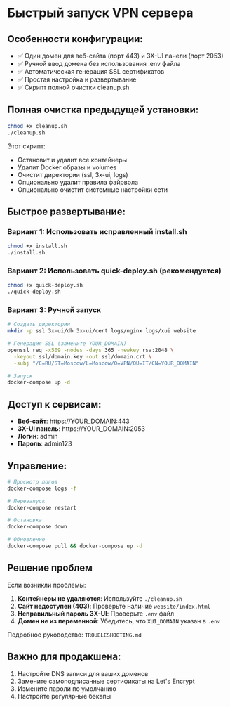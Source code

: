 # Быстрый запуск VPN сервера

## Особенности конфигурации:
- ✅ Один домен для веб-сайта (порт 443) и 3X-UI панели (порт 2053)
- ✅ Ручной ввод домена без использования .env файла
- ✅ Автоматическая генерация SSL сертификатов
- ✅ Простая настройка и развертывание
- ✅ Скрипт полной очистки cleanup.sh

## Полная очистка предыдущей установки:

```bash
chmod +x cleanup.sh
./cleanup.sh
```

Этот скрипт:
- Остановит и удалит все контейнеры
- Удалит Docker образы и volumes
- Очистит директории (ssl, 3x-ui, logs)
- Опционально удалит правила файрвола
- Опционально очистит системные настройки сети

## Быстрое развертывание:

### Вариант 1: Использовать исправленный install.sh
```bash
chmod +x install.sh
./install.sh
```

### Вариант 2: Использовать quick-deploy.sh (рекомендуется)
```bash
chmod +x quick-deploy.sh
./quick-deploy.sh
```

### Вариант 3: Ручной запуск
```bash
# Создать директории
mkdir -p ssl 3x-ui/db 3x-ui/cert logs/nginx logs/xui website

# Генерация SSL (замените YOUR_DOMAIN)
openssl req -x509 -nodes -days 365 -newkey rsa:2048 \
  -keyout ssl/domain.key -out ssl/domain.crt \
  -subj "/C=RU/ST=Moscow/L=Moscow/O=VPN/OU=IT/CN=YOUR_DOMAIN"

# Запуск
docker-compose up -d
```

## Доступ к сервисам:
- **Веб-сайт**: https://YOUR_DOMAIN:443
- **3X-UI панель**: https://YOUR_DOMAIN:2053
- **Логин**: admin
- **Пароль**: admin123

## Управление:
```bash
# Просмотр логов
docker-compose logs -f

# Перезапуск
docker-compose restart

# Остановка
docker-compose down

# Обновление
docker-compose pull && docker-compose up -d
```

## Решение проблем

Если возникли проблемы:

1. **Контейнеры не удаляются**: Используйте `./cleanup.sh`
2. **Сайт недоступен (403)**: Проверьте наличие `website/index.html`
3. **Неправильный пароль 3X-UI**: Проверьте `.env` файл
4. **Домен не из переменной**: Убедитесь, что `XUI_DOMAIN` указан в `.env`

Подробное руководство: `TROUBLESHOOTING.md`

## Важно для продакшена:
1. Настройте DNS записи для ваших доменов
2. Замените самоподписанные сертификаты на Let's Encrypt
3. Измените пароли по умолчанию
4. Настройте регулярные бэкапы